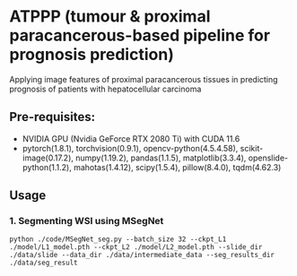 # ATPPP (tumour & proximal paracancerous-based pipeline for prognosis prediction)
Applying image features of proximal paracancerous tissues in predicting prognosis of patients with hepatocellular carcinoma
## Pre-requisites:
+ NVIDIA GPU (Nvidia GeForce RTX 2080 Ti) with CUDA 11.6
+ pytorch(1.8.1), torchvision(0.9.1), opencv-python(4.5.4.58), scikit-image(0.17.2), numpy(1.19.2), pandas(1.1.5), matplotlib(3.3.4), openslide-python(1.1.2), mahotas(1.4.12), scipy(1.5.4), pillow(8.4.0), tqdm(4.62.3)
## Usage 
### 1. Segmenting WSI using MSegNet
```
python ./code/MSegNet_seg.py --batch_size 32 --ckpt_L1 ./model/L1_model.pth --ckpt_L2 ./model/L2_model.pth --slide_dir ./data/slide --data_dir ./data/intermediate_data --seg_results_dir ./data/seg_result
```

